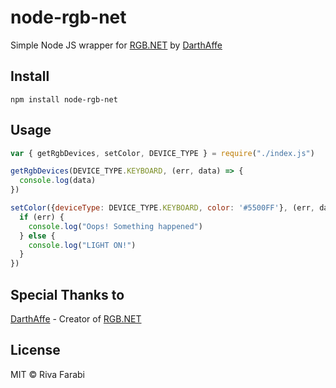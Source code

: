 # node-rgb-net

Simple Node JS wrapper for [RGB.NET](https://github.com/DarthAffe/RGB.NET) by [DarthAffe](https://github.com/DarthAffe) 

## Install
```
npm install node-rgb-net
```

## Usage
```js
var { getRgbDevices, setColor, DEVICE_TYPE } = require("./index.js")

getRgbDevices(DEVICE_TYPE.KEYBOARD, (err, data) => {
  console.log(data)
})

setColor({deviceType: DEVICE_TYPE.KEYBOARD, color: '#5500FF'}, (err, data) => {
  if (err) {
    console.log("Oops! Something happened")
  } else {
    console.log("LIGHT ON!")
  }
})

```

## Special Thanks to
[DarthAffe](https://github.com/DarthAffe) - Creator of [RGB.NET](https://github.com/DarthAffe/RGB.NET) 

## License
MIT © Riva Farabi
